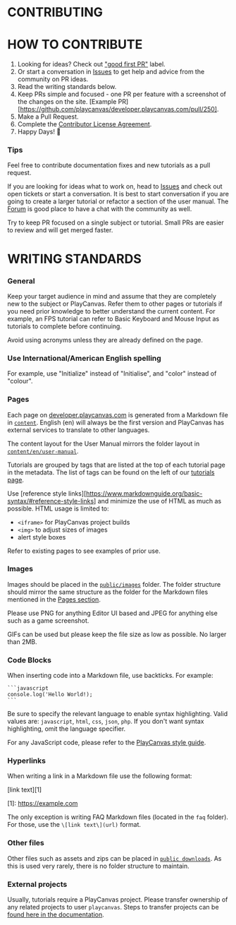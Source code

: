 # CONTRIBUTING

# HOW TO CONTRIBUTE

1. Looking for ideas? Check out ["good first PR"](https://github.com/playcanvas/developer.playcanvas.com/labels/good%20first%20PR) label.
2. Or start a conversation in [Issues](https://github.com/playcanvas/developer/issues) to get help and advice from the community on PR ideas.
3. Read the writing standards below.
4. Keep PRs simple and focused - one PR per feature with a screenshot of the changes on the site. [Example PR][https://github.com/playcanvas/developer.playcanvas.com/pull/250].
5. Make a Pull Request.
6. Complete the [Contributor License Agreement](https://docs.google.com/a/playcanvas.com/forms/d/1Ih69zQfJG-QDLIEpHr6CsaAs6fPORNOVnMv5nuo0cjk/viewform).
7. Happy Days! 🎉

### Tips

Feel free to contribute documentation fixes and new tutorials as a pull request.

If you are looking for ideas what to work on, head to [Issues](https://github.com/playcanvas/developers/issues) and check out open tickets or start a conversation. It is best to start conversation if you are going to create a larger tutorial or refactor a section of the user manual. The [Forum](http://forum.playcanvas.com/) is good place to have a chat with the community as well.

Try to keep PR focused on a single subject or tutorial. Small PRs are easier to review and will get merged faster.

# WRITING STANDARDS

### General

Keep your target audience in mind and assume that they are completely new to the subject or PlayCanvas. Refer them to other pages or tutorials if you need prior knowledge to better understand the current content. For example, an FPS tutorial can refer to Basic Keyboard and Mouse Input as tutorials to complete before continuing.

Avoid using acronyms unless they are already defined on the page.

### Use International/American English spelling

For example, use "Initialize" instead of "Initialise", and "color" instead of "colour".

### Pages

Each page on [developer.playcanvas.com](https://developer.playcanvas.com) is generated from a Markdown file in [`content`](https://github.com/playcanvas/developer.playcanvas.com/tree/master/content). English (en) will always be the first version and PlayCanvas has external services to translate to other languages.

The content layout for the User Manual mirrors the folder layout in [`content/en/user-manual`](https://github.com/playcanvas/developer.playcanvas.com/tree/master/content/en/user-manual).

Tutorials are grouped by tags that are listed at the top of each tutorial page in the metadata. The list of tags can be found on the left of our [tutorials page](https://developer.playcanvas.com/en/tutorials/).

Use [reference style links][https://www.markdownguide.org/basic-syntax/#reference-style-links] and minimize the use of HTML as much as possible. HTML usage is limited to:

- `<iframe>` for PlayCanvas project builds
- `<img>` to adjust sizes of images
- alert style boxes

Refer to existing pages to see examples of prior use.

### Images

Images should be placed in the [`public/images`](https://github.com/playcanvas/developer.playcanvas.com/tree/master/public/images) folder. The folder structure should mirror the same structure as the folder for the Markdown files mentioned in the [Pages section](#Pages).

Please use PNG for anything Editor UI based and JPEG for anything else such as a game screenshot.

GIFs can be used but please keep the file size as low as possible. No larger than 2MB.

### Code Blocks

When inserting code into a Markdown file, use backticks. For example:

    ```javascript
    console.log('Hello World!);
    ```

Be sure to specify the relevant language to enable syntax highlighting. Valid values are: `javascript`, `html`, `css`, `json`, `php`. If you don't want syntax highlighting, omit the language specifier.

For any JavaScript code, please refer to the [PlayCanvas style guide](https://github.com/playcanvas/engine/blob/master/.github/CONTRIBUTING.md).

### Hyperlinks

When writing a link in a Markdown file use the following format:

\[link text\]\[1\]

\[1\]: https://example.com

The only exception is writing FAQ Markdown files (located in the `faq` folder). For those, use the `\[link text\](url)` format.

### Other files

Other files such as assets and zips can be placed in [`public downloads`](https://github.com/playcanvas/developer.playcanvas.com/tree/master/public/downloads). As this is used very rarely, there is no folder structure to maintain.

### External projects

Usually, tutorials require a PlayCanvas project. Please transfer ownership of any related projects to user `playcanvas`. Steps to transfer projects can be [found here in the documentation](https://developer.playcanvas.com/en/user-manual/profile/projects/#transfer-project-ownership).

